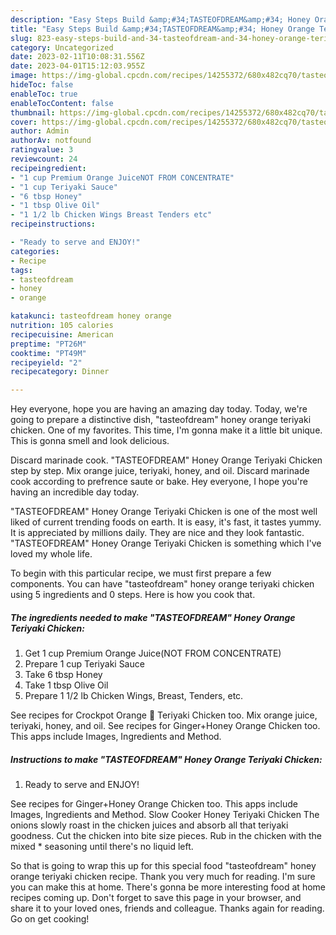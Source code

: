 ```yaml
---
description: "Easy Steps Build &amp;#34;TASTEOFDREAM&amp;#34; Honey Orange Teriyaki Chicken yang Very Delicious"
title: "Easy Steps Build &amp;#34;TASTEOFDREAM&amp;#34; Honey Orange Teriyaki Chicken yang Very Delicious"
slug: 823-easy-steps-build-and-34-tasteofdream-and-34-honey-orange-teriyaki-chicken-yang-very-delicious
category: Uncategorized
date: 2023-02-11T10:08:31.556Z
date: 2023-04-01T15:12:03.955Z
image: https://img-global.cpcdn.com/recipes/14255372/680x482cq70/tasteofdream-honey-orange-teriyaki-chicken-recipe-main-photo.jpg
hideToc: false
enableToc: true
enableTocContent: false
thumbnail: https://img-global.cpcdn.com/recipes/14255372/680x482cq70/tasteofdream-honey-orange-teriyaki-chicken-recipe-main-photo.jpg
cover: https://img-global.cpcdn.com/recipes/14255372/680x482cq70/tasteofdream-honey-orange-teriyaki-chicken-recipe-main-photo.jpg
author: Admin
authorAv: notfound
ratingvalue: 3
reviewcount: 24
recipeingredient:
- "1 cup Premium Orange JuiceNOT FROM CONCENTRATE"
- "1 cup Teriyaki Sauce"
- "6 tbsp Honey"
- "1 tbsp Olive Oil"
- "1 1/2 lb Chicken Wings Breast Tenders etc"
recipeinstructions:

- "Ready to serve and ENJOY!"
categories:
- Recipe
tags:
- tasteofdream
- honey
- orange

katakunci: tasteofdream honey orange 
nutrition: 105 calories
recipecuisine: American
preptime: "PT26M"
cooktime: "PT49M"
recipeyield: "2"
recipecategory: Dinner

---
```



Hey everyone, hope you are having an amazing day today. Today, we're going to prepare a distinctive dish, &#34;tasteofdream&#34; honey orange teriyaki chicken. One of my favorites. This time, I'm gonna make it a little bit unique. This is gonna smell and look delicious.

Discard marinade cook. &#34;TASTEOFDREAM&#34; Honey Orange Teriyaki Chicken step by step. Mix orange juice, teriyaki, honey, and oil. Discard marinade cook according to prefrence saute or bake. Hey everyone, I hope you&#39;re having an incredible day today.

&#34;TASTEOFDREAM&#34; Honey Orange Teriyaki Chicken is one of the most well liked of current trending foods on earth. It is easy, it's fast, it tastes yummy. It is appreciated by millions daily. They are nice and they look fantastic. &#34;TASTEOFDREAM&#34; Honey Orange Teriyaki Chicken is something which I've loved my whole life.


To begin with this particular recipe, we must first prepare a few components. You can have &#34;tasteofdream&#34; honey orange teriyaki chicken using 5 ingredients and 0 steps. Here is how you cook that.

<!--inarticleads1-->

##### The ingredients needed to make &#34;TASTEOFDREAM&#34; Honey Orange Teriyaki Chicken:

1. Get 1 cup Premium Orange Juice(NOT FROM CONCENTRATE)
1. Prepare 1 cup Teriyaki Sauce
1. Take 6 tbsp Honey
1. Take 1 tbsp Olive Oil
1. Prepare 1 1/2 lb Chicken Wings, Breast, Tenders, etc.


See recipes for Crockpot Orange 🍊 Teriyaki Chicken too. Mix orange juice, teriyaki, honey, and oil. See recipes for Ginger+Honey Orange Chicken too. This apps include Images, Ingredients and Method. 

<!--inarticleads2-->

##### Instructions to make &#34;TASTEOFDREAM&#34; Honey Orange Teriyaki Chicken:


1. Ready to serve and ENJOY!

See recipes for Ginger+Honey Orange Chicken too. This apps include Images, Ingredients and Method. Slow Cooker Honey Teriyaki Chicken The onions slowly roast in the chicken juices and absorb all that teriyaki goodness. Cut the chicken into bite size pieces. Rub in the chicken with the mixed * seasoning until there&#39;s no liquid left. 

So that is going to wrap this up for this special food &#34;tasteofdream&#34; honey orange teriyaki chicken recipe. Thank you very much for reading. I'm sure you can make this at home. There's gonna be more interesting food at home recipes coming up. Don't forget to save this page in your browser, and share it to your loved ones, friends and colleague. Thanks again for reading. Go on get cooking!
